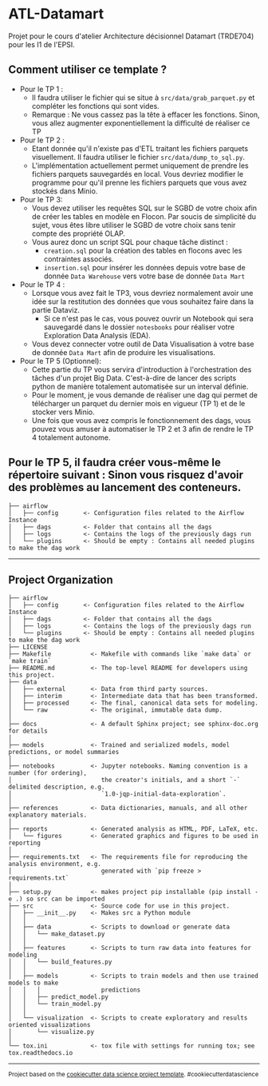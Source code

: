 ATL-Datamart
==============================

Projet pour le cours d'atelier Architecture décisionnel Datamart (TRDE704) pour les I1 de l'EPSI.

## Comment utiliser ce template ?
*  Pour le TP 1 :
    * Il faudra utiliser le fichier qui se situe à `src/data/grab_parquet.py` et compléter les fonctions qui sont vides.
    * Remarque : Ne vous cassez pas la tête à effacer les fonctions. Sinon, vous allez augmenter exponentiellement la difficulté de réaliser ce TP
*  Pour le TP 2 :
    * Etant donnée qu'il n'existe pas d'ETL traitant les fichiers parquets visuellement. Il faudra utiliser le fichier `src/data/dump_to_sql.py`.
    * L'implémentation actuellement permet uniquement de prendre les fichiers parquets sauvegardés en local. Vous devriez modifier le programme pour qu'il prenne les fichiers parquets que vous avez stockés dans Minio.
*  Pour le TP 3:
    * Vous devez utiliser les requêtes SQL sur le SGBD de votre choix afin de créer les tables en modèle en Flocon. Par soucis de simplicité du sujet, vous êtes libre utiliser le SGBD de votre choix sans tenir compte des propriété OLAP.
    * Vous aurez donc un script SQL pour chaque tâche distinct :
      * `creation.sql` pour la création des tables en flocons avec les contraintes associés.
      * `insertion.sql` pour insérer les données depuis votre base de donnée `Data Warehouse` vers votre base de donnée `Data Mart`
*   Pour le TP 4 :
      * Lorsque vous avez fait le TP3, vous devriez normalement avoir une idée sur la restitution des données que vous souhaitez faire dans la partie Dataviz.
        * Si ce n'est pas le cas, vous pouvez ouvrir un Notebook qui sera sauvegardé dans le dossier `notesbooks` pour réaliser votre Exploration Data Analysis (EDA).
      * Vous devez connecter votre outil de Data Visualisation à votre base de donnée `Data Mart` afin de produire les visualisations.
*   Pour le TP 5 (Optionnel):
      * Cette partie du TP vous servira d'introduction à l'orchestration des tâches d'un projet Big Data. C'est-à-dire de lancer des scripts python de manière totalement automatisée sur un interval définie.
      * Pour le moment, je vous demande de réaliser une dag qui permet de télécharger un parquet du dernier mois en vigueur (TP 1) et de le stocker vers Minio.
      * Une fois que vous avez compris le fonctionnement des dags, vous pouvez vous amuser à automatiser le TP 2 et 3 afin de rendre le TP 4 totalement autonome.

Pour le TP 5, il faudra créer vous-même le répertoire suivant :
Sinon vous risquez d'avoir des problèmes au lancement des conteneurs.
------------

    ├── airflow
    │   ├── config       <- Configuration files related to the Airflow Instance
    │   ├── dags         <- Folder that contains all the dags
    │   ├── logs         <- Contains the logs of the previously dags run
    │   └── plugins      <- Should be empty : Contains all needed plugins to make the dag work
   


--------

Project Organization
------------
    ├── airflow
    │   ├── config       <- Configuration files related to the Airflow Instance
    │   ├── dags         <- Folder that contains all the dags
    │   ├── logs         <- Contains the logs of the previously dags run
    │   └── plugins      <- Should be empty : Contains all needed plugins to make the dag work
    ├── LICENSE
    ├── Makefile           <- Makefile with commands like `make data` or `make train`
    ├── README.md          <- The top-level README for developers using this project.
    ├── data
    │   ├── external       <- Data from third party sources.
    │   ├── interim        <- Intermediate data that has been transformed.
    │   ├── processed      <- The final, canonical data sets for modeling.
    │   └── raw            <- The original, immutable data dump.
    │
    ├── docs               <- A default Sphinx project; see sphinx-doc.org for details
    │
    ├── models             <- Trained and serialized models, model predictions, or model summaries
    │
    ├── notebooks          <- Jupyter notebooks. Naming convention is a number (for ordering),
    │                         the creator's initials, and a short `-` delimited description, e.g.
    │                         `1.0-jqp-initial-data-exploration`.
    │
    ├── references         <- Data dictionaries, manuals, and all other explanatory materials.
    │
    ├── reports            <- Generated analysis as HTML, PDF, LaTeX, etc.
    │   └── figures        <- Generated graphics and figures to be used in reporting
    │
    ├── requirements.txt   <- The requirements file for reproducing the analysis environment, e.g.
    │                         generated with `pip freeze > requirements.txt`
    │
    ├── setup.py           <- makes project pip installable (pip install -e .) so src can be imported
    ├── src                <- Source code for use in this project.
    │   ├── __init__.py    <- Makes src a Python module
    │   │
    │   ├── data           <- Scripts to download or generate data
    │   │   └── make_dataset.py
    │   │
    │   ├── features       <- Scripts to turn raw data into features for modeling
    │   │   └── build_features.py
    │   │
    │   ├── models         <- Scripts to train models and then use trained models to make
    │   │   │                 predictions
    │   │   ├── predict_model.py
    │   │   └── train_model.py
    │   │
    │   └── visualization  <- Scripts to create exploratory and results oriented visualizations
    │       └── visualize.py
    │
    └── tox.ini            <- tox file with settings for running tox; see tox.readthedocs.io


--------

<p><small>Project based on the <a target="_blank" href="https://drivendata.github.io/cookiecutter-data-science/">cookiecutter data science project template</a>. #cookiecutterdatascience</small></p>

